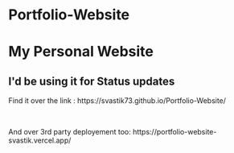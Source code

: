 # Portfolio-Website
<h1> My Personal Website</h3>
<h2> I'd be using it for Status updates</h1>
<p>Find it over the link : https://svastik73.github.io/Portfolio-Website/ </p>
<bR>
<p>And over 3rd party deployement too:  https://portfolio-website-svastik.vercel.app/</p>
